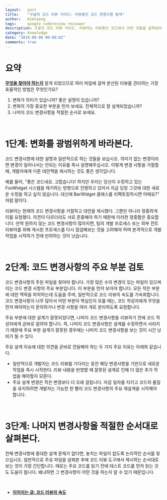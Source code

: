 ```yaml
---
layout:   post
title:    "구글의 코드 리뷰 가이드: 리뷰중인 코드 변경사항 탐색"
author:   Kimtaeng
tags: 	  google codereview reviewer
description: 구글의 코드 리뷰 가이드. 리뷰어는 리뷰중인 코드에서 어떤 것들을 살펴보아야 할까?
category: Knowledge
date: "2019-09-09 00:00:02"
comments: true
---
```


# 요약

<a href="/post/what-to-look-for-in-a-code-review" target="_blank">**무엇을 찾아야 하는지**</a> 알게 되었으므로 여러 파일에 걸쳐
분산된 리뷰를 관리하는 가장 효율적인 방법은 무엇인가요?

1. 변화가 의미가 있습니까? 좋은 설명이 있습니까?
2. 변화의 가장 중요한 부분을 먼저 보세요. 전체적으로 잘 설계되었습니까?
3. 나머지 코드 변경사항을 적절한 순서로 보세요.

<br/>

# 1단계: 변화를 광범위하게 바라본다.

코드 변경사항에 대한 설명과 일반적으로 하는 것들을 보십시오. 의미가 없는 변경이라면 변경이 일어나서는 안되는 이유를
즉시 설명해주십시오. 이렇게 변경 사항을 거절할 때, 개발자에게 다른 대안책을 제시하는 것도 좋은 생각입니다.

예를 들어, "좋은 코드네요. 고맙습니다! 하지만 우리는 당신이 수정하고 있는 FooWidget 시스템을 제거하는 방향으로 진행하고 있어서
지금 당장 그것에 대한 새로운 수정을 하고 싶지 않습니다. 대신에 BarWidget 클래스를 리팩토링하시면 어때요?" 처럼 말이다.

리뷰어는 현재의 코드 변경사항을 거절하고 대안을 제시했다. 그뿐만 아니라 정중하게 이를 요청했다. 의견이 다르더라도 서로 존중해야
하기 때문에 이러한 정중함은 중요합니다. 만약 원하지 않는 코드 변경사항이 많아지면, 팀의 개발 프로세스 또는 외부 컨트리뷰어를
위해 게시된 프로세스를 다시 점검해보는 것을 고려해야 하며 본격적으로 개발 작업을 시작하기 전에 반려하는 것이 낫습니다.

<br/>

# 2단계: 코드 변경사항의 주요 부분 검토

코드 변경사항의 주된 파일을 찾아야 합니다. 가장 많은 수의 변경이 있는 파일이 있으며 이는 코드 변경 사항의 주요 부분입니다.
이 부분을 먼저 보아야 합니다. 모든 작은 부분에 대한 맥락을 파악하는데 도움을 주며, 일반적으로 코드 리뷰의 속도를 가속화합니다.
코드 변경사항이 너무 많아서 어떤 부분이 핵심인지 모를 때는, 코드 작성자에게 무엇을 먼저 봐야하는지 문의하거나 변경 사항을
여러 개로 분리하도록 요청합니다.

주요 부분에 대한 설계가 잘못되었다면, 나머지 코드 변경사항을 리뷰하기 전에 코드 작성자에게 곧바로 알려야 합니다.
즉, 나머지 코드 변경사항은 설계를 수정하면서 사라지기 때문에 주요 부분 설계가 잘못된 경우에는 나머지 코드 변경사항을
보는 것이 시간 낭비가 될 수 있다.

주요 설계 이슈에 대한 의견을 곧바로 전달해야 하는 두 가지 주요 이유는 아래와 같습니다.

- 일반적으로 개발자는 코드 리뷰를 기다리는 동안 해당 변경사항을 기반으로 새로운 작업을 즉시 시작한다. 리뷰 내용을 반영할 때
잘못된 설계로 인해 더 많은 추가 작업을 해야할지 모른다. 
- 주요 설계 변경은 작은 변경보다 더 오래 걸립니다. 마감 일자를 지키고 코드의 품질을 유지하려면
개발자는 가능한 한 빨리 코드 변경사항의 주요 재설계을 시작해야 합니다.

<br/>

# 3단계: 나머지 변경사항을 적절한 순서대로 살펴본다.

전체 변경사항에 중대한 설계 문제가 없다면, 놓치는 파일이 없도록 논리적인 순서를 찾으십시오. 일반적으로 주요 파일을 살펴본 후에
코드 리뷰 도구에서 제시하는 순서대로 보는 것이 가장 간단합니다. 때로는 주요 코드를 읽기 전에 테스트 코드를 먼저 읽는 것도
도움이 됩니다. 왜냐하면 그 변경사항이 어떤 것을 하는지 알 수 있기 때문입니다.

<br/>

- <a href="/post/speed-of-code-reviews" target="_blank">**이어지는 글: 코드 리뷰의 속도**</a>